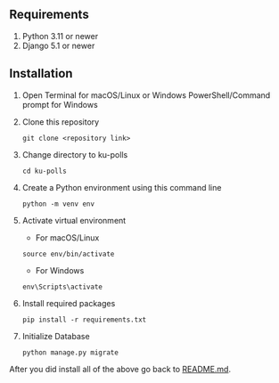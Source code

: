 ## Requirements

1. Python 3.11 or newer
2. Django 5.1 or newer

## Installation

1. Open Terminal for macOS/Linux or Windows PowerShell/Command prompt for
   Windows
2. Clone this repository

   ```commandline
   git clone <repository link>
   ```

3. Change directory to ku-polls

   ```commandline
   cd ku-polls
   ```

4. Create a Python environment using this command line

   ```commandline
   python -m venv env
   ```

5. Activate virtual environment

   - For macOS/Linux

   ```commandline
   source env/bin/activate
   ```

   - For Windows

   ```commandline
   env\Scripts\activate
   ```

6. Install required packages

   ```commandline
   pip install -r requirements.txt
   ```

7. Initialize Database

   ```commandline
   python manage.py migrate
   ```

After you did install all of the above go back to [README.md](README.md).